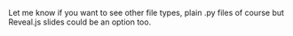 Let me know if you want to see other file types, plain .py files of course but Reveal.js slides could be an option too.
